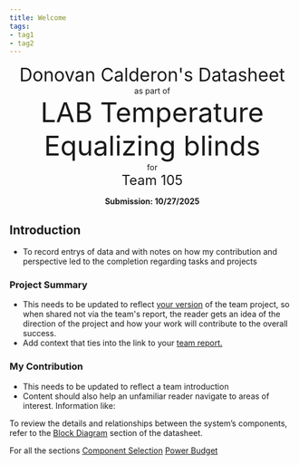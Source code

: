 ```yaml
---
title: Welcome
tags:
- tag1
- tag2
---
```

<center>
<font size= "6">Donovan Calderon's Datasheet</font><br>
as part of<br>
<font size= "8"> LAB Temperature Equalizing blinds</font><br>
for<br>
<font size= "5"> Team 105 </font><br>

**Submission: 10/27/2025**
</center>

## Introduction

* To record entrys of data and with notes on how my contribution and perspective led to the completion regarding tasks and projects
### Project Summary

* This needs to be updated to reflect <ins>your version</ins> of the team project, so when shared not via the team's report, the reader gets an idea of the direction of the project and how your work will contribute to the overall success.
* Add context that ties into the link to your [team report.](https://embedded-systems-design.github.io/EGR304TeamTemplate/)


### My Contribution

* This needs to be updated to reflect a team introduction
* Content should also help an unfamiliar reader navigate to areas of interest. Information like:

To review the details and relationships between the system’s components, refer to the [Block Diagram](https://dcalde11.github.io/01-Block-Diagram/Block-Diagram/) section of the datasheet.

For all the sections
[Component Selection](https://dcalde11.github.io/02-Component-Selection/Component-Selection/)
[Power Budget](https://dcalde11.github.io/05-Power-Budget/Power-Budget/)

